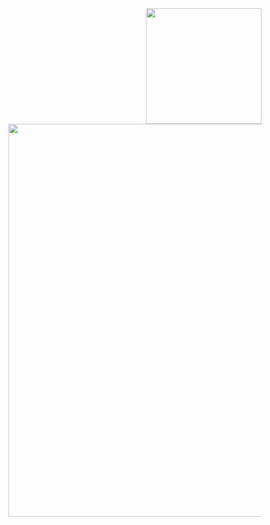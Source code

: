 <img align='right' src="https://media.giphy.com/media/M9gbBd9nbDrOTu1Mqx/giphy.gif" width="230">

<img src="https://mir-s3-cdn-cf.behance.net/project_modules/max_1200/4ff07986208593.5d9a654e92f36.gif" width="782">

